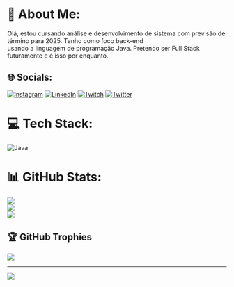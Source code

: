 # 💫 About Me:
Olá, estou cursando análise e desenvolvimento de sistema com previsão de término para 2025. Tenho como foco back-end<br>usando a linguagem de programação Java. Pretendo ser Full Stack futuramente e é isso por enquanto.


## 🌐 Socials:
[![Instagram](https://img.shields.io/badge/Instagram-%23E4405F.svg?logo=Instagram&logoColor=white)](https://instagram.com/https://www.instagram.com/_karluuks_/?hl=pt-br) [![LinkedIn](https://img.shields.io/badge/LinkedIn-%230077B5.svg?logo=linkedin&logoColor=white)](https://linkedin.com/in/https://www.linkedin.com/in/carlos-alexandre-437360257/) [![Twitch](https://img.shields.io/badge/Twitch-%239146FF.svg?logo=Twitch&logoColor=white)](https://twitch.tv/https://www.twitch.tv/karluuks) [![Twitter](https://img.shields.io/badge/Twitter-%231DA1F2.svg?logo=Twitter&logoColor=white)](https://twitter.com/https://twitter.com/Karluuks) 

# 💻 Tech Stack:
![Java](https://img.shields.io/badge/java-%23ED8B00.svg?style=for-the-badge&logo=java&logoColor=white)
# 📊 GitHub Stats:
![](https://github-readme-stats.vercel.app/api?username=carlsalexandre&theme=dark&hide_border=false&include_all_commits=false&count_private=false)<br/>
![](https://github-readme-streak-stats.herokuapp.com/?user=carlsalexandre&theme=dark&hide_border=false)<br/>
![](https://github-readme-stats.vercel.app/api/top-langs/?username=carlsalexandre&theme=dark&hide_border=false&include_all_commits=false&count_private=false&layout=compact)

## 🏆 GitHub Trophies
![](https://github-profile-trophy.vercel.app/?username=carlsalexandre&theme=darkhub&no-frame=false&no-bg=true&margin-w=4)

---
[![](https://visitcount.itsvg.in/api?id=carlsalexandre&icon=0&color=0)](https://visitcount.itsvg.in)

<!-- Proudly created with GPRM ( https://gprm.itsvg.in ) -->